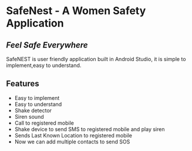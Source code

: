 # SafeNest - A Women Safety Application
## _Feel Safe Everywhere_


SafeNEST is user friendly application built in Android Studio,
it is simple to implement,easy to understand.




## Features

- Easy to implement
- Easy to understand
- Shake detector
- Siren sound
- Call to registered mobile
- Shake device to send SMS to registered mobile and play siren
- Sends Last Known Location to registered mobile
- Now we can add multiple contacts to send SOS


